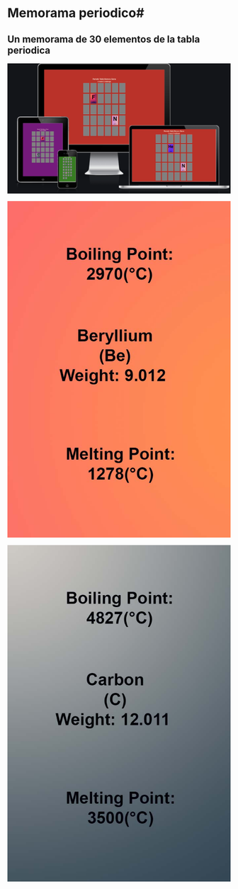 # Memorama periodico#

## Un memorama de 30 elementos de la tabla periodica ## 

![responsive image](assets/doc/amiresponsive.png)



![Beryllium](assets/images/Beryllium.jpg)



![Carbon](assets/images/Carbon.jpg)

